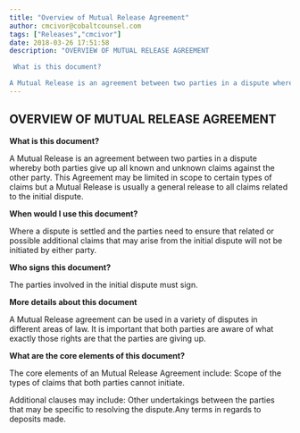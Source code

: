 ```yaml
---
title: "Overview of Mutual Release Agreement"
author: cmcivor@cobaltcounsel.com
tags: ["Releases","cmcivor"]
date: 2018-03-26 17:51:58
description: "OVERVIEW OF MUTUAL RELEASE AGREEMENT

 What is this document?

A Mutual Release is an agreement between two parties in a dispute whereby both parties give up all known and unknown claims against the..."
---
```


## OVERVIEW OF MUTUAL RELEASE AGREEMENT

**What is this document?**

A Mutual Release is an agreement between two parties in a dispute whereby both parties give up all known and unknown claims against the other party. This Agreement may be limited in scope to certain types of claims but a Mutual Release is usually a general release to all claims related to the initial dispute.

**When would I use this document?** 

Where a dispute is settled and the parties need to ensure that related or possible additional claims that may arise from the initial dispute will not be initiated by either party.

**Who signs this document?**

 The parties involved in the initial dispute must sign.

 **More details about this document**
 
A Mutual Release agreement can be used in a variety of disputes in different areas of law. It is important that both parties are aware of what exactly those rights are that the parties are giving up. 

 **What are the core elements of this document?**

 The core elements of an Mutual Release Agreement include: Scope of the types of claims that both parties cannot initiate.

 Additional clauses may include: Other undertakings between the parties that may be specific to resolving the dispute.Any terms in regards to deposits made.
